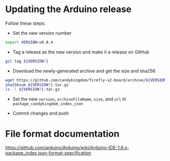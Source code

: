 # Updating the Arduino release

Follow these steps:

- Set the new version number
```bash
export VERSION=v0.0.4
```

- Tag a release as the new version and make it a release on GitHub
```bash
git tag ${VERSION?}
```

- Download the newly-generated archive and get the size and sha256
```bash
wget https://github.com/candykingdom/firefly-v2-board/archive/${VERSION?}.tar.gz
sha256sum ${VERSION?}.tar.gz
ls -l ${VERSION?}.tar.gz
```

- Set the new `version`, `archiveFileName`, `size`, and `url` in
  `package_candykingdom_index.json`

- Commit changes and push

# File format documentation

https://github.com/arduino/Arduino/wiki/Arduino-IDE-1.6.x-package_index.json-format-specification
